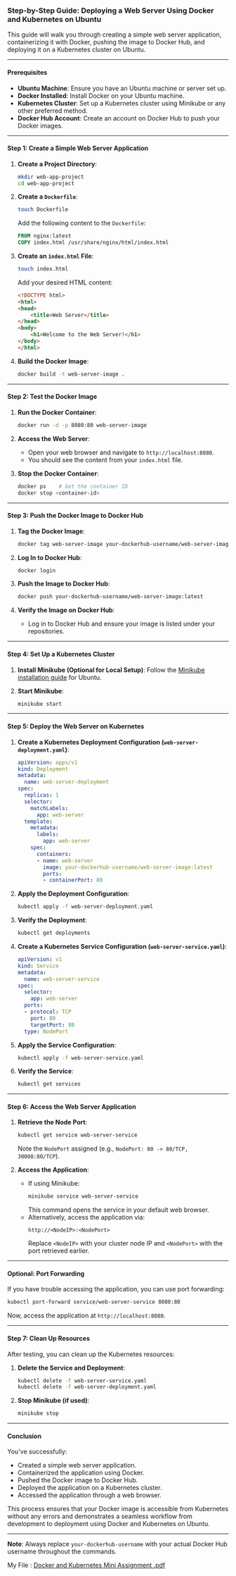 ### Step-by-Step Guide: Deploying a Web Server Using Docker and Kubernetes on Ubuntu

This guide will walk you through creating a simple web server application, containerizing it with Docker, pushing the image to Docker Hub, and deploying it on a Kubernetes cluster on Ubuntu.

---

#### **Prerequisites**

- **Ubuntu Machine**: Ensure you have an Ubuntu machine or server set up.
- **Docker Installed**: Install Docker on your Ubuntu machine.
- **Kubernetes Cluster**: Set up a Kubernetes cluster using Minikube or any other preferred method.
- **Docker Hub Account**: Create an account on Docker Hub to push your Docker images.

---

#### **Step 1: Create a Simple Web Server Application**

1. **Create a Project Directory**:
   ```bash
   mkdir web-app-project
   cd web-app-project
   ```

2. **Create a `Dockerfile`**:
   ```bash
   touch Dockerfile
   ```
   Add the following content to the `Dockerfile`:
   ```Dockerfile
   FROM nginx:latest
   COPY index.html /usr/share/nginx/html/index.html
   ```

3. **Create an `index.html` File**:
   ```bash
   touch index.html
   ```
   Add your desired HTML content:
   ```html
   <!DOCTYPE html>
   <html>
   <head>
       <title>Web Server</title>
   </head>
   <body>
       <h1>Welcome to the Web Server!</h1>
   </body>
   </html>
   ```

4. **Build the Docker Image**:
   ```bash
   docker build -t web-server-image .
   ```

---

#### **Step 2: Test the Docker Image**

1. **Run the Docker Container**:
   ```bash
   docker run -d -p 8080:80 web-server-image
   ```

2. **Access the Web Server**:
   - Open your web browser and navigate to `http://localhost:8080`.
   - You should see the content from your `index.html` file.

3. **Stop the Docker Container**:
   ```bash
   docker ps    # Get the container ID
   docker stop <container-id>
   ```

---

#### **Step 3: Push the Docker Image to Docker Hub**

1. **Tag the Docker Image**:
   ```bash
   docker tag web-server-image your-dockerhub-username/web-server-image:latest
   ```

2. **Log In to Docker Hub**:
   ```bash
   docker login
   ```

3. **Push the Image to Docker Hub**:
   ```bash
   docker push your-dockerhub-username/web-server-image:latest
   ```

4. **Verify the Image on Docker Hub**:
   - Log in to Docker Hub and ensure your image is listed under your repositories.

---

#### **Step 4: Set Up a Kubernetes Cluster**

1. **Install Minikube (Optional for Local Setup)**:
   Follow the [Minikube installation guide](https://minikube.sigs.k8s.io/docs/start/) for Ubuntu.

2. **Start Minikube**:
   ```bash
   minikube start
   ```

---

#### **Step 5: Deploy the Web Server on Kubernetes**

1. **Create a Kubernetes Deployment Configuration (`web-server-deployment.yaml`)**:
   ```yaml
   apiVersion: apps/v1
   kind: Deployment
   metadata:
     name: web-server-deployment
   spec:
     replicas: 1
     selector:
       matchLabels:
         app: web-server
     template:
       metadata:
         labels:
           app: web-server
       spec:
         containers:
         - name: web-server
           image: your-dockerhub-username/web-server-image:latest
           ports:
           - containerPort: 80
   ```

2. **Apply the Deployment Configuration**:
   ```bash
   kubectl apply -f web-server-deployment.yaml
   ```

3. **Verify the Deployment**:
   ```bash
   kubectl get deployments
   ```

4. **Create a Kubernetes Service Configuration (`web-server-service.yaml`)**:
   ```yaml
   apiVersion: v1
   kind: Service
   metadata:
     name: web-server-service
   spec:
     selector:
       app: web-server
     ports:
     - protocol: TCP
       port: 80
       targetPort: 80
     type: NodePort
   ```

5. **Apply the Service Configuration**:
   ```bash
   kubectl apply -f web-server-service.yaml
   ```

6. **Verify the Service**:
   ```bash
   kubectl get services
   ```

---

#### **Step 6: Access the Web Server Application**

1. **Retrieve the Node Port**:
   ```bash
   kubectl get service web-server-service
   ```
   Note the `NodePort` assigned (e.g., `NodePort: 80 -> 80/TCP, 30008:80/TCP`).

2. **Access the Application**:
   - If using Minikube:
     ```bash
     minikube service web-server-service
     ```
     This command opens the service in your default web browser.
   - Alternatively, access the application via:
     ```
     http://<NodeIP>:<NodePort>
     ```
     Replace `<NodeIP>` with your cluster node IP and `<NodePort>` with the port retrieved earlier.

---

#### **Optional: Port Forwarding**

If you have trouble accessing the application, you can use port forwarding:

```bash
kubectl port-forward service/web-server-service 8080:80
```

Now, access the application at `http://localhost:8080`.

---

#### **Step 7: Clean Up Resources**

After testing, you can clean up the Kubernetes resources:

1. **Delete the Service and Deployment**:
   ```bash
   kubectl delete -f web-server-service.yaml
   kubectl delete -f web-server-deployment.yaml
   ```

2. **Stop Minikube (if used)**:
   ```bash
   minikube stop
   ```

---

#### **Conclusion**

You've successfully:

- Created a simple web server application.
- Containerized the application using Docker.
- Pushed the Docker image to Docker Hub.
- Deployed the application on a Kubernetes cluster.
- Accessed the application through a web browser.

This process ensures that your Docker image is accessible from Kubernetes without any errors and demonstrates a seamless workflow from development to deployment using Docker and Kubernetes on Ubuntu.

---

**Note**: Always replace `your-dockerhub-username` with your actual Docker Hub username throughout the commands.

My File : [Docker and Kubernetes Mini Assignment .pdf](https://github.com/user-attachments/files/19864246/Docker.and.Kubernetes.Mini.Assignment.pdf)
